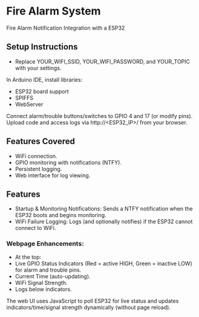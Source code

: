 # Fire Alarm System
Fire Alarm Notification Integration with a ESP32

## Setup Instructions
- Replace YOUR_WIFI_SSID, YOUR_WIFI_PASSWORD, and YOUR_TOPIC with your settings.

In Arduino IDE, install libraries:
- ESP32 board support
- SPIFFS
- WebServer

Connect alarm/trouble buttons/switches to GPIO 4 and 17 (or modify pins).  
Upload code and access logs via http://<ESP32_IP>/ from your browser.

## Features Covered
- WiFi connection.
- GPIO monitoring with notifications (NTFY).
- Persistent logging.
- Web interface for log viewing.

## Features
- Startup & Monitoring Notifications: Sends a NTFY notification when the ESP32 boots and begins monitoring.
- WiFi Failure Logging: Logs (and optionally notifies) if the ESP32 cannot connect to WiFi.
### Webpage Enhancements:
- At the top:
- Live GPIO Status Indicators (Red = active HIGH, Green = inactive LOW) for alarm and trouble pins.
- Current Time (auto-updating).
- WiFi Signal Strength.
- Logs below indicators.  

The web UI uses JavaScript to poll ESP32 for live status and updates indicators/time/signal strength dynamically (without page reload).
